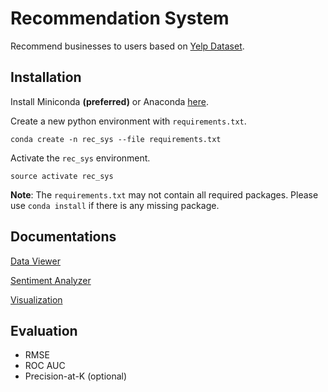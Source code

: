 # Recommendation System

Recommend businesses to users based on [Yelp Dataset](https://www.yelp.com/dataset).

## Installation

Install Miniconda **(preferred)** or Anaconda [here](https://docs.conda.io/projects/conda/en/latest/user-guide/install/macos.html).

Create a new python environment with `requirements.txt`.

```
conda create -n rec_sys --file requirements.txt
```

Activate the `rec_sys` environment.

```
source activate rec_sys
```

**Note**: The `requirements.txt` may not contain all required packages. Please use `conda install` if there is any missing package.

## Documentations

[Data Viewer](https://github.com/zhudhjen/yelp-recommendation-system/tree/master/data_viewer)

[Sentiment Analyzer](https://github.com/zhudhjen/yelp-recommendation-system/tree/master/sentiment_analyzer)

[Visualization](https://github.com/zhudhjen/yelp-recommendation-system/tree/master/visualization)

## Evaluation

- RMSE
- ROC AUC
- Precision-at-K (optional)
